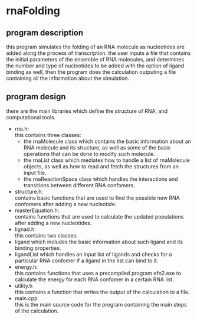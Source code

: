 # rnaFolding

## program description
this program simulates the folding of an RNA molecule as nucleotides are added along the process of transcription. 
the user inputs a file that contains the initial parameters of the ensemble of RNA molecules, and determines the 
number and type of nucleotides to be added with the option of ligand binding as well, then the program does the calculation
outputing a file containing all the information about the simulation. 

## program design
there are the main libraries which define the structure of RNA, and computational tools. <br/>
* rna.h: <br/>
this contains three classes: <br/>
  * the rnaMolecule class which contains the basic information about an RNA molecule and its structure, as well as 
  some of the basic operations that can be done to modify such molecule. <br/>
  * the rnaList class which mediates how to handle a list of rnaMolecule objects, as well as how to read and fetch 
  the structures from an input file. <br/>
  * the rnaReactionSpace class which handles the interactions and transitions between different RNA confomers. <br/>
* structure.h: <br/>
contains basic functions that are used to find the possible new RNA confomers after adding a new nucleotide. <br/>
* masterEquation.h: <br/>
contains functions that are used to calculate the updated populations after adding a new nucleotides. <br/>
* lignad.h: <br/>
this contains two classes: <br/>
 * ligand which includes the basic information about such ligand and its binding properties. <br/>
 * ligandList which handles an input list of ligands and checks for a particular RNA confomer 
 if a ligand in the list can bind to it. <br/>
* energy.h: <br/>
this contains functions that uses a precompiled program efn2.exe to calculate the energy for each 
RNA confomer in a certain RNA list. <br/>
* utility.h <br/>
this contains a function that writes the output of the calculation to a file. <br/>
* main.cpp <br/>
this is the main source code for the program containing the main steps of the calculation. 
